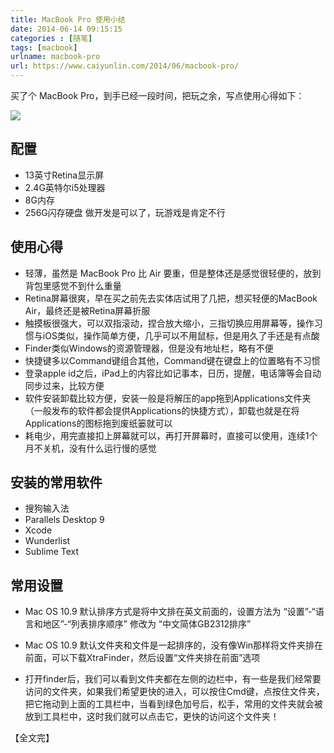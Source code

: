 ```yaml
---
title: MacBook Pro 使用小结  
date: 2014-06-14 09:15:15  
categories : [随笔]  
tags: [macbook]  
urlname: macbook-pro  
url: https://www.caiyunlin.com/2014/06/macbook-pro/
---
```


买了个 MacBook Pro，到手已经一段时间，把玩之余，写点使用心得如下：

![](https://images.caiyunlin.com/macbook-pro.jpg)

## 配置
* 13英寸Retina显示屏
* 2.4G英特尔i5处理器
* 8G内存
* 256G闪存硬盘
做开发是可以了，玩游戏是肯定不行

## 使用心得
- 轻薄，虽然是 MacBook Pro 比 Air 要重，但是整体还是感觉很轻便的，放到背包里感觉不到什么重量
- Retina屏幕很爽，早在买之前先去实体店试用了几把，想买轻便的MacBook Air，最终还是被Retina屏幕折服
- 触摸板很强大，可以双指滚动，捏合放大缩小，三指切换应用屏幕等，操作习惯与iOS类似，操作简单方便，几乎可以不用鼠标，但是用久了手还是有点酸
- Finder类似Windows的资源管理器，但是没有地址栏，略有不便
- 快捷键多以Command键组合其他，Command键在键盘上的位置略有不习惯
- 登录apple id之后，iPad上的内容比如记事本，日历，提醒，电话簿等会自动同步过来，比较方便
- 软件安装卸载比较方便，安装一般是将解压的app拖到Applications文件夹（一般发布的软件都会提供Applications的快捷方式），卸载也就是在将Applications的图标拖到废纸篓就可以
- 耗电少，用完直接扣上屏幕就可以，再打开屏幕时，直接可以使用，连续1个月不关机，没有什么运行慢的感觉

## 安装的常用软件
* 搜狗输入法
* Parallels Desktop 9 
* Xcode 
* Wunderlist
* Sublime Text

## 常用设置
* Mac OS 10.9 默认排序方式是将中文排在英文前面的，设置方法为 “设置”-“语言和地区”-“列表排序顺序” 修改为 “中文简体GB2312排序”

* Mac OS 10.9 默认文件夹和文件是一起排序的，没有像Win那样将文件夹排在前面，可以下载XtraFinder，然后设置“文件夹排在前面”选项

* 打开finder后，我们可以看到文件夹都在左侧的边栏中，有一些是我们经常要访问的文件夹，如果我们希望更快的进入，可以按住Cmd键，点按住文件夹，把它拖动到上面的工具栏中，当看到绿色加号后，松手，常用的文件夹就会被放到工具栏中，这时我们就可以点击它，更快的访问这个文件夹！

  

【全文完】